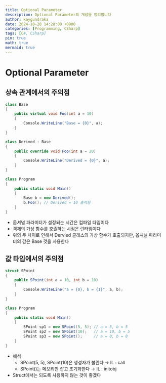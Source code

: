 ```yaml
---
title: Optional Parameter
description: Optional Parameter의 개념을 정리합니다
author: kaygundraka
date: 2024-10-28 14:28:00 +0900
categories: [Programming, CSharp]
tags: [C#, CSharp]
pin: true
math: true
mermaid: true
---
```


# Optional Parameter

## 상속 관계에서의 주의점

```csharp
class Base
{
	public virtual void Foo(int a = 10)
	{
		Console.WriteLine("Base = {0}", a);
	}
}

class Derived : Base
{
	public override void Foo(int a = 20)
	{
		Console.WriteLine("Derived = {0}", a);
	}
}

class Program
{
	public static void Main()
	{
		Base b = new Derived();
		b.Foo(); // Derived = 10 출력됨
	}
}
```

- 옵셔널 파라미터가 설정되는 시간은 컴파일 타임이다
- 객체의 가상 함수를 호출하는 시점은 런타임이다
- 위의 두 차이로 인해서 Dervied 클래스의 가상 함수가 호출되지만, 옵셔널 파라미터의 값은 Base 것을 사용한다

## 값 타입에서의 주의점

```csharp
struct SPoint
{
	public SPoint(int a = 10, int b = 10)
	{
		Console.WriteLine("a = {0}, b = {1}", a, b);
	}
}

class Program
{
	public static void Main()
	{
		SPoint sp1 = new SPoint(5, 5); // a = 5, b = 5
		SPoint sp2 = new SPoint(10);   // a = 10, b = 5
		SPoint sp3 = new SPoint();     // a = 0, b = 0
	}
}
```

- 해석
    - SPoint(5, 5), SPoint(10)은 생성자가 불린다 → IL : call
    - SPoint()는 메모리만 잡고 초기화한다 → IL : initobj
- Struct에서는 되도록 사용하지 않는 것이 좋겠다